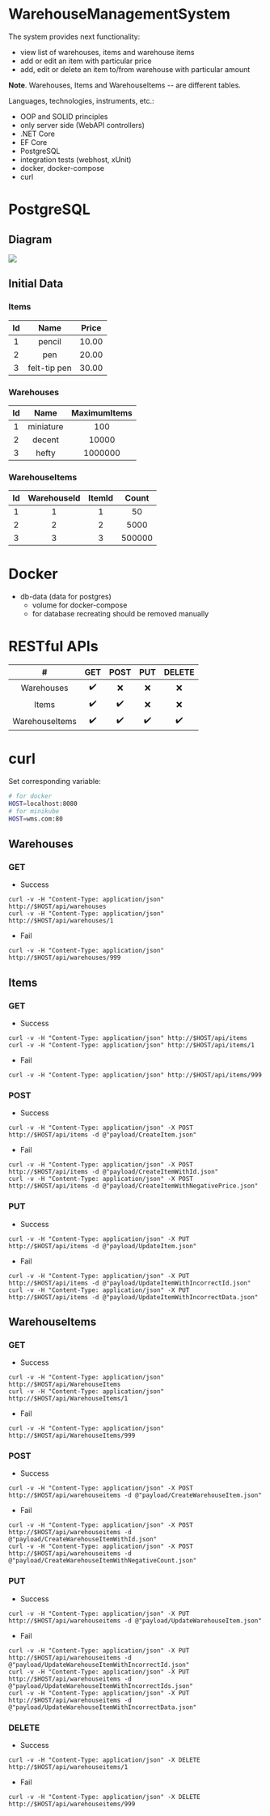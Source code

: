 # WarehouseManagementSystem

The system provides next functionality:
- view list of warehouses, items and warehouse items
- add or edit an item with particular price
- add, edit or delete an item to/from warehouse with particular amount

**Note**. Warehouses, Items and WarehouseItems -- are different tables.

Languages, technologies, instruments, etc.:
- OOP and SOLID principles
- only server side (WebAPI controllers)
- .NET Core
- EF Core
- PostgreSQL
- integration tests (webhost, xUnit)
- docker, docker-compose
- curl

# PostgreSQL
## Diagram

![](Diagram.png)

## Initial Data
### Items

| Id | Name          | Price |
|:--:|:-------------:|:-----:|
| 1  | pencil        | 10.00 |
| 2  | pen           | 20.00 |
| 3  | felt-tip pen  | 30.00 |

### Warehouses

| Id | Name      | MaximumItems  |
|:--:|:---------:|:-------------:|
| 1  | miniature | 100           |
| 2  | decent    | 10000         |
| 3  | hefty     | 1000000       |

### WarehouseItems

| Id | WarehouseId   | ItemId    | Count     |
|:--:|:-------------:|:---------:|:---------:|
| 1  | 1             | 1         | 50        |
| 2  | 2             | 2         | 5000      |
| 3  | 3             | 3         | 500000    |

# Docker

- db-data (data for postgres)
  - volume for docker-compose
  - for database recreating should be removed manually

# RESTful APIs

| #                 | GET                   | POST                  | PUT                   | DELETE                |
|:-----------------:|:---------------------:|:---------------------:|:---------------------:|:---------------------:|
| Warehouses        | :heavy_check_mark:    | :x:                   | :x:                   | :x:                   |
| Items             | :heavy_check_mark:    | :heavy_check_mark:    | :x:                   | :x:                   |
| WarehouseItems    | :heavy_check_mark:    | :heavy_check_mark:    | :heavy_check_mark:    | :heavy_check_mark:    |

# curl

Set corresponding variable:
```sh
# for docker
HOST=localhost:8080
# for minikube
HOST=wms.com:80
```

## Warehouses
### GET

- Success
```
curl -v -H "Content-Type: application/json" http://$HOST/api/warehouses
curl -v -H "Content-Type: application/json" http://$HOST/api/warehouses/1
```
- Fail
```
curl -v -H "Content-Type: application/json" http://$HOST/api/warehouses/999
```

## Items
### GET

- Success
```
curl -v -H "Content-Type: application/json" http://$HOST/api/items
curl -v -H "Content-Type: application/json" http://$HOST/api/items/1
```
- Fail
```
curl -v -H "Content-Type: application/json" http://$HOST/api/items/999
```

### POST

- Success
```
curl -v -H "Content-Type: application/json" -X POST http://$HOST/api/items -d @"payload/CreateItem.json"
```
- Fail
```
curl -v -H "Content-Type: application/json" -X POST http://$HOST/api/items -d @"payload/CreateItemWithId.json"
curl -v -H "Content-Type: application/json" -X POST http://$HOST/api/items -d @"payload/CreateItemWithNegativePrice.json"
```

### PUT

- Success
```
curl -v -H "Content-Type: application/json" -X PUT http://$HOST/api/items -d @"payload/UpdateItem.json"
```
- Fail
```
curl -v -H "Content-Type: application/json" -X PUT http://$HOST/api/items -d @"payload/UpdateItemWithIncorrectId.json"
curl -v -H "Content-Type: application/json" -X PUT http://$HOST/api/items -d @"payload/UpdateItemWithIncorrectData.json"
```

## WarehouseItems
### GET

- Success
```
curl -v -H "Content-Type: application/json" http://$HOST/api/WarehouseItems
curl -v -H "Content-Type: application/json" http://$HOST/api/WarehouseItems/1
```
- Fail
```
curl -v -H "Content-Type: application/json" http://$HOST/api/WarehouseItems/999
```

### POST

- Success
```
curl -v -H "Content-Type: application/json" -X POST http://$HOST/api/warehouseitems -d @"payload/CreateWarehouseItem.json"
```
- Fail
```
curl -v -H "Content-Type: application/json" -X POST http://$HOST/api/warehouseitems -d @"payload/CreateWarehouseItemWithId.json"
curl -v -H "Content-Type: application/json" -X POST http://$HOST/api/warehouseitems -d @"payload/CreateWarehouseItemWithNegativeCount.json"
```

### PUT

- Success
```
curl -v -H "Content-Type: application/json" -X PUT http://$HOST/api/warehouseitems -d @"payload/UpdateWarehouseItem.json"
```
- Fail
```
curl -v -H "Content-Type: application/json" -X PUT http://$HOST/api/warehouseitems -d @"payload/UpdateWarehouseItemWithIncorrectId.json"
curl -v -H "Content-Type: application/json" -X PUT http://$HOST/api/warehouseitems -d @"payload/UpdateWarehouseItemWithIncorrectIds.json"
curl -v -H "Content-Type: application/json" -X PUT http://$HOST/api/warehouseitems -d @"payload/UpdateWarehouseItemWithIncorrectData.json"
```

### DELETE

- Success
```
curl -v -H "Content-Type: application/json" -X DELETE http://$HOST/api/warehouseitems/1
```
- Fail
```
curl -v -H "Content-Type: application/json" -X DELETE http://$HOST/api/warehouseitems/999
```